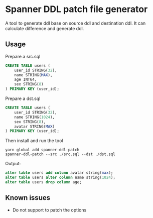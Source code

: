 # Spanner DDL patch file generator

A tool to generate ddl base on source ddl and destination ddl. It can calculate difference and generate ddl.

## Usage

Prepare a src.sql

```sql
CREATE TABLE users (
    user_id STRING(32),
    name STRING(MAX),
    age INT64,
    sex STRING(8)
) PRIMARY KEY (user_id);

```

Prepare a dst.sql
```sql
CREATE TABLE users (
    user_id STRING(32),
    name STRING(1024),
    sex STRING(8),
    avatar STRING(MAX)
) PRIMARY KEY (user_id);
```

Then install and run the tool

``` shell
yarn global add spanner-ddl-patch
spanner-ddl-patch --src ./src.sql --dst ./dst.sql
```

Output: 
``` sql
alter table users add column avatar string(max);
alter table users alter column name string(1024);
alter table users drop column age;
```

## Known issues
- Do not support to patch the options